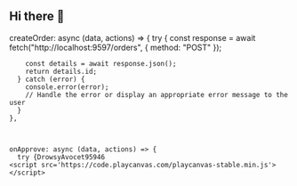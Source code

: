 ## Hi there 👋

<!--

**Here are some ideas to get you started:**

🙋‍♀️ A short introduction - what is your organization all about?
🌈 Contribution guidelines - how can the community get involved?
👩‍💻 Useful resources - where can the community find your docs? Is there anything else the community should know?
🍿 Fun facts - what does your team eat for breakfast?
🧙 Remember, you can do mighty things with the power of [Markdown](https://docs.github.com/github/writing-on-github/getting-started-with-writing-and-formatting-on-github/basic-writing-and-formatting-syntax)
--><!DOCTYPE html>
<html>
<head>
    <meta charset="utf-8">
    <title>PlayCanvas Hello Cube</title>
    <meta name='viewport' content='width=device-width, initial-scale=1, maximum-scale=1, minimum-scale=1, user-scalable=no' />
    <style>>srdine.py _out\SRD-OGL_V5.1.pdf
Reading json _out\monsters.json
Loaded 317 monsters
Reading pdf _out\SRD_CC_v5.1.pdf
Generating TOC
Generating pdf with TOC _out\SRD_CC_v5.1_TOC.pdf
Adding monster thumbnails to _out\SRD_CC_v5.1_TOC.pdf
Writing pdf _out\SRD_CC_v5.1_TOC.pdf
Writing _out\SRD_CC_v5.1.json
Writing _out\SRD_CC_v5.1.md
Generating 317 monster _out\monsters.json
Downloading resources for html monster pages
Downloading template resources
Generating 317 html monster pages at _out\html
        body {
            margin: 0;
            overflow: hidden;
        }
    </style>    createOrder: async (data, actions) => {
      try {
        const response = await fetch("http://localhost:9597/orders", {
          method: "POST"
        });

        const details = await response.json();
        return details.id;
      } catch (error) {
        console.error(error);
        // Handle the error or display an appropriate error message to the user
      }
    },

    

    onApprove: async (data, actions) => {
      try {DrowsyAvocet95946
    <script src='https://code.playcanvas.com/playcanvas-stable.min.js'></script>
</head>
<body>
    <canvas id='application'></canvas>
    <script>
        // create a PlayCanvas application
        const canvas = document.getElementById('application');
        const app = new pc.Application(canvas);

        // fill the available space at full resolution
        app.setCanvasFillMode(pc.FILLMODE_FILL_WINDOW);
        app.setCanvasResolution(pc.RESOLUTION_AUTO);

        // ensure canvas is resized when window changes size
        window.addEventListener('resize', () => app.resizeCanvas());

        // create box entity
        const box = new pc.Entity('cube');
        box.addComponent('model', {
            type: 'box'
        });
        app.root.addChild(box);

        // create camera entity
        const camera = new pc.Entity('camera');
        camera.addComponent('camera', {
            clearColor: new pc.Color(0.1, 0.1, 0.1)
        });
        app.root.addChild(camera);
        camera.setPosition(0, 0, 3);

        // create directional light entity
        const light = new pc.Entity('light');
        light.addComponent('light');
        app.root.addChild(light);
        light.setEulerAngles(45, 0, 0);

        // rotate the box according to the delta time since the last frame
        app.on('update', dt => box.rotate(10 * dt, 20 * dt, 30 * dt));

        app.start();
    </script>
</body>
</html>
